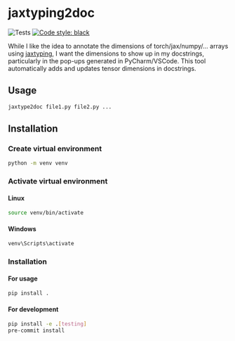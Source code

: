 # jaxtyping2doc
![Tests](https://github.com/jonasjuerss/jaxtyping2doc/actions/workflows/tests.yml/badge.svg)
[![Code style: black](https://img.shields.io/badge/code%20style-black-000000.svg)](https://github.com/psf/black)

While I like the idea to annotate the dimensions of torch/jax/numpy/... arrays using [jaxtyping](https://github.com/patrick-kidger/jaxtyping), I want the dimensions to show up in my docstrings, particularly in the pop-ups generated in PyCharm/VSCode. This tool automatically adds and updates tensor dimensions in docstrings.



## Usage

````bash
jaxtype2doc file1.py file2.py ...
````

## Installation
### Create virtual environment
```bash
python -m venv venv
```
### Activate virtual environment
#### Linux
```bash
source venv/bin/activate
```
#### Windows
```bash
venv\Scripts\activate
```
### Installation

#### For usage
```bash
pip install .
```

#### For development
```bash
pip install -e .[testing]
pre-commit install
```
